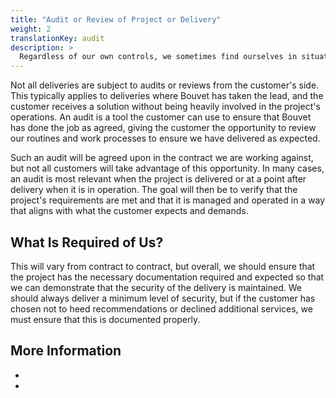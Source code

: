 ```yaml
---
title: "Audit or Review of Project or Delivery"
weight: 2
translationKey: audit
description: >
  Regardless of our own controls, we sometimes find ourselves in situations where the customer or recipient wants to review the quality and procedures of what is being delivered. Security and quality in a solution require different measures than the functional aspects, which are typically easier to verify against customer requirements.
---
```


Not all deliveries are subject to audits or reviews from the customer's side. This typically applies to deliveries where Bouvet has taken the lead, and the customer receives a solution without being heavily involved in the project's operations. An audit is a tool the customer can use to ensure that Bouvet has done the job as agreed, giving the customer the opportunity to review our routines and work processes to ensure we have delivered as expected.

Such an audit will be agreed upon in the contract we are working against, but not all customers will take advantage of this opportunity. In many cases, an audit is most relevant when the project is delivered or at a point after delivery when it is in operation. The goal will then be to verify that the project's requirements are met and that it is managed and operated in a way that aligns with what the customer expects and demands.

## What Is Required of Us?
This will vary from contract to contract, but overall, we should ensure that the project has the necessary documentation required and expected so that we can demonstrate that the security of the delivery is maintained. We should always deliver a minimum level of security, but if the customer has chosen not to heed recommendations or declined additional services, we must ensure that this is documented properly.

## More Information
* 
* 
